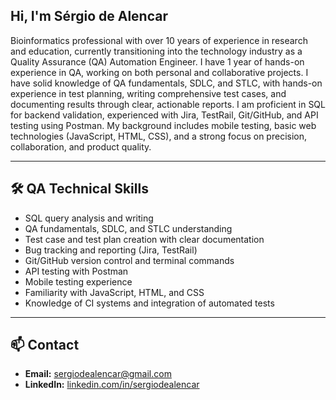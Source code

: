 ## Hi, I'm Sérgio de Alencar

Bioinformatics professional with over 10 years of experience in research and education, currently transitioning into the technology industry as a Quality Assurance (QA) Automation Engineer. I have 1 year of hands-on experience in QA, working on both personal and collaborative projects. I have solid knowledge of QA fundamentals, SDLC, and STLC, with hands-on experience in test planning, writing comprehensive test cases, and documenting results through clear, actionable reports. I am proficient in SQL for backend validation, experienced with Jira, TestRail, Git/GitHub, and API testing using Postman. My background includes mobile testing, basic web technologies (JavaScript, HTML, CSS), and a strong focus on precision, collaboration, and product quality. 

---

## 🛠️ QA Technical Skills
- SQL query analysis and writing  
- QA fundamentals, SDLC, and STLC understanding  
- Test case and test plan creation with clear documentation  
- Bug tracking and reporting (Jira, TestRail)  
- Git/GitHub version control and terminal commands  
- API testing with Postman  
- Mobile testing experience  
- Familiarity with JavaScript, HTML, and CSS  
- Knowledge of CI systems and integration of automated tests  

---

## 📫 Contact
- **Email:** sergiodealencar@gmail.com  
- **LinkedIn:** [linkedin.com/in/sergiodealencar](https://www.linkedin.com/in/sergiodealencar)  
